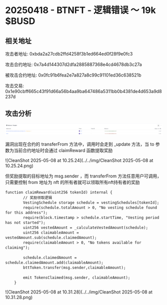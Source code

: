 # 20250418 - BTNFT - 逻辑错误 ～ 19k $BUSD

## 相关地址

攻击者地址: 0xbda2a27cdb2ffd4258f3b1ed664ed0f28f9e0fc3

攻击合约地址: 0x7a4d144307d2dfa2885887368e4cd4678db3c27a

被攻击合约地址: 0x0fc91b6fea2e7a827a8c99c91101ed36c638521b

攻击交易: 0x1e90cbff665c43f91d66a56b4aa9ba647486a5311bb0b4381de4d653a9d8237d

## 攻击分析

![image-20250508100438862](../../img/image-20250508100438862.png)

漏洞出现在合约的 transferFrom 方法中，调用时会走到 _update 方法，当 to 参数为当前合约地址时会通过 claimReward 函数提取奖励

![CleanShot 2025-05-08 at 10.25.24](../../img/CleanShot 2025-05-08 at 10.25.24.png)

但奖励提取的目标地址为 msg.sender ，而 transferFrom 方法任意用户可调用，只需要控制 from 地址为 nft 的所有者就可以领取所有nft持有者的奖励

```solidity
function claimReward(uint256 tokenId) internal {
        // 奖励领取逻辑
        VestingSchedule storage schedule = vestingSchedules[tokenId];
        require(schedule.totalAmount > 0, "No vesting schedule found for this address");
        require(block.timestamp > schedule.startTime, "Vesting period has not started");
        uint256 vestedAmount = _calculateVestedAmount(schedule);
        uint256 claimableAmount = vestedAmount.sub(schedule.claimedAmount);
        require(claimableAmount > 0, "No tokens available for claiming");

        schedule.claimedAmount = schedule.claimedAmount.add(claimableAmount);
        bttToken.transfer(msg.sender,claimableAmount);

        emit TokensClaimed(msg.sender, claimableAmount);
    }
```

![CleanShot 2025-05-08 at 10.31.28](../../img/CleanShot 2025-05-08 at 10.31.28.png)